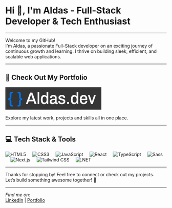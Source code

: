 # Hi 👋, I'm Aldas - Full-Stack Developer & Tech Enthusiast

---

Welcome to my GitHub!  
I'm Aldas, a passionate Full-Stack developer on an exciting journey of continuous growth and learning. I thrive on building sleek, efficient, and scalable web applications.

---

## 🚀 Check Out My Portfolio

<p>
  <a href="https://aldas.vercel.app" target="_blank">
    <img src="https://github.com/aldask/aldas-portfolio/raw/main/public/logo.png" alt="Aldas Portfolio" width="300" height="70" />
  </a>
</p>

Explore my latest work, projects and skills all in one place.  

---

## 💻 Tech Stack & Tools

<div>
  <img src="https://cdn.jsdelivr.net/gh/devicons/devicon/icons/html5/html5-original.svg" height="40" alt="HTML5" />
  <img width="12" />
  <img src="https://cdn.jsdelivr.net/gh/devicons/devicon/icons/css3/css3-original.svg" height="40" alt="CSS3" />
  <img width="12" />
  <img src="https://cdn.jsdelivr.net/gh/devicons/devicon/icons/javascript/javascript-original.svg" height="40" alt="JavaScript" />
  <img width="12" />
  <img src="https://cdn.jsdelivr.net/gh/devicons/devicon/icons/react/react-original.svg" height="40" alt="React" />
  <img width="12" />
  <img src="https://cdn.jsdelivr.net/gh/devicons/devicon/icons/typescript/typescript-original.svg" height="40" alt="TypeScript" />
  <img width="12" />
  <img src="https://cdn.jsdelivr.net/gh/devicons/devicon/icons/sass/sass-original.svg" height="40" alt="Sass" />
  <img width="12" />
  <img src="https://cdn.jsdelivr.net/gh/devicons/devicon/icons/nextjs/nextjs-original.svg" height="40" alt="Next.js" />
  <img width="12" />
  <img src="https://cdn.jsdelivr.net/gh/devicons/devicon/icons/tailwindcss/tailwindcss-original.svg" height="40" alt="Tailwind CSS" />
  <img width="12" />
  <img src="https://cdn.jsdelivr.net/gh/devicons/devicon@latest/icons/dot-net/dot-net-plain.svg" height="40" alt=".NET" />
</div>

---

Thanks for stopping by! Feel free to connect or check out my projects.  
Let’s build something awesome together! 🚀

---

*Find me on:*  
[LinkedIn](https://linkedin.com/in/aldas-kasputis-2ab99b1b4) | [Portfolio](https://aldas.vercel.app)
